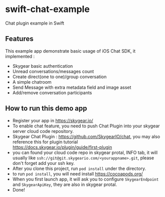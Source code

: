 # swift-chat-example
Chat plugin example in Swift

## Features
This example app demonstrate basic usage of iOS Chat SDK, it implemented :

- Skygear basic authentication
- Unread conversations/messages count
- Create direct(one to one)/group conversation
- A simple chatroom
- Send Message with extra metadata field and image asset
- Add/remove conversation participants


## How to run this demo app

- Register your app in https://skygear.io/
- To enable chat feature, you need to push Chat Plugin into your skygear
  server cloud code repository.
- Skygear Chat Plugin : https://github.com/SkygearIO/chat, you may also
  reference this for plugin tutorial
  https://docs.skygear.io/plugin/guide/first-plugin
- you can found your cloud code repo in skygear protal, INFO tab, it will
  usually like `ssh://git@git.skygeario.com/<yourappname>.git`, please don't
  forget add your ssh key.
- After you clone this project, run `pod install` under the directory.
- to run `pod install`, you will need install https://cocoapods.org/
- When you first launch app, it will ask you to configure `SkygearEndpoint`
  and `SkygearApiKey`, they are also in skygear protal.
- Done!
